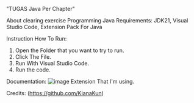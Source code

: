 "TUGAS Java Per Chapter"

About clearing exercise Programming Java
Requirements: 
JDK21, Visual Studio Code, Extension Pack For Java

Instruction How To Run:
1. Open the Folder that you want to try to run.
2. Click The File.
3. Run With Visual Studio Code.
4. Run the code.

Documentation:
![image](https://github.com/KianaKun/Tugas-Java-Hilman-CCIT/assets/158998131/ba0b5a9e-9c88-432a-ac6f-281bdb6ea400)
Extension That I'm using.

Credits:
(https://github.com/KianaKun)
